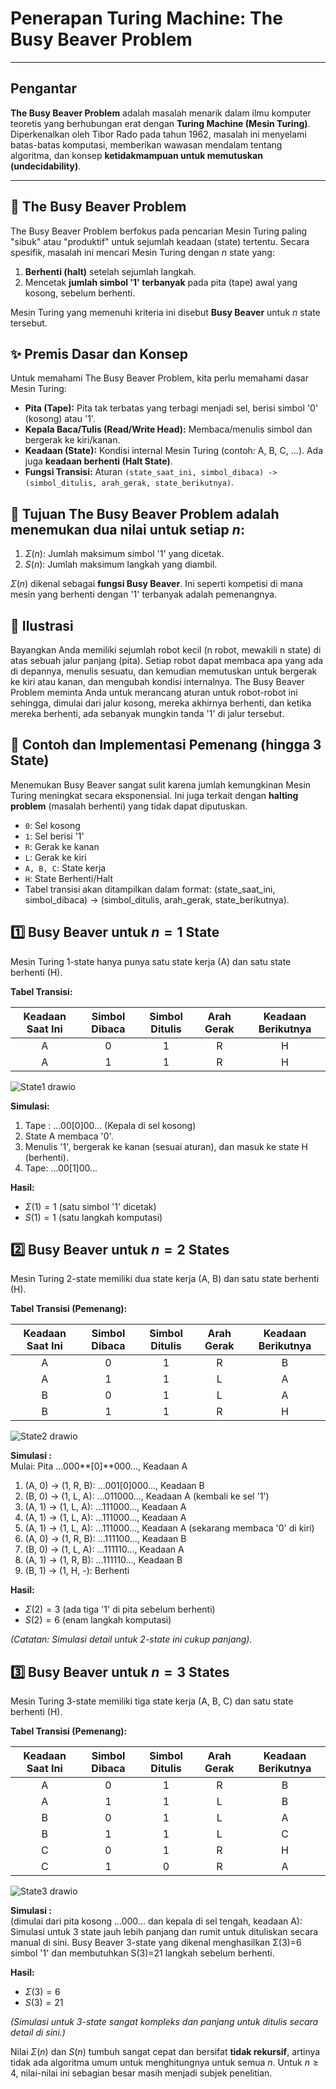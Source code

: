 # Penerapan Turing Machine: The Busy Beaver Problem

---

## Pengantar
**The Busy Beaver Problem** adalah masalah menarik dalam ilmu komputer teoretis yang berhubungan erat dengan **Turing Machine (Mesin Turing)**. Diperkenalkan oleh Tibor Rado pada tahun 1962, masalah ini menyelami batas-batas komputasi, memberikan wawasan mendalam tentang algoritma, dan konsep **ketidakmampuan untuk memutuskan (undecidability)**.

---

## 🦫 The Busy Beaver Problem
The Busy Beaver Problem berfokus pada pencarian Mesin Turing paling "sibuk" atau "produktif" untuk sejumlah keadaan (state) tertentu. Secara spesifik, masalah ini mencari Mesin Turing dengan $n$ state yang:
1.  **Berhenti (halt)** setelah sejumlah langkah.
2.  Mencetak **jumlah simbol '1' terbanyak** pada pita (tape) awal yang kosong, sebelum berhenti.

Mesin Turing yang memenuhi kriteria ini disebut **Busy Beaver** untuk $n$ state tersebut.

## ✨ Premis Dasar dan Konsep
Untuk memahami The Busy Beaver Problem, kita perlu memahami dasar Mesin Turing:
* **Pita (Tape):** Pita tak terbatas yang terbagi menjadi sel, berisi simbol '0' (kosong) atau '1'.
* **Kepala Baca/Tulis (Read/Write Head):** Membaca/menulis simbol dan bergerak ke kiri/kanan.
* **Keadaan (State):** Kondisi internal Mesin Turing (contoh: A, B, C, ...). Ada juga **keadaan berhenti (Halt State)**.
* **Fungsi Transisi:** Aturan `(state_saat_ini, simbol_dibaca) -> (simbol_ditulis, arah_gerak, state_berikutnya)`.

## 🎯 Tujuan The Busy Beaver Problem adalah menemukan dua nilai untuk setiap $n$:
1.  $\Sigma(n)$: Jumlah maksimum simbol '1' yang dicetak.
2.  $S(n)$: Jumlah maksimum langkah yang diambil.

$\Sigma(n)$ dikenal sebagai **fungsi Busy Beaver**. Ini seperti kompetisi di mana mesin yang berhenti dengan '1' terbanyak adalah pemenangnya.

## 🤖 Ilustrasi
Bayangkan Anda memiliki sejumlah robot kecil (n robot, mewakili n state) di atas sebuah jalur panjang (pita). Setiap robot dapat membaca apa yang ada di depannya, menulis sesuatu, dan kemudian memutuskan untuk bergerak ke kiri atau kanan, dan mengubah kondisi internalnya. The Busy Beaver Problem meminta Anda untuk merancang aturan untuk robot-robot ini sehingga, dimulai dari jalur kosong, mereka akhirnya berhenti, dan ketika mereka berhenti, ada sebanyak mungkin tanda '1' di jalur tersebut.

## 🌳 Contoh dan Implementasi Pemenang (hingga 3 State)

Menemukan Busy Beaver sangat sulit karena jumlah kemungkinan Mesin Turing meningkat secara eksponensial. Ini juga terkait dengan **halting problem** (masalah berhenti) yang tidak dapat diputuskan.

* `0`: Sel kosong
* `1`: Sel berisi '1'
* `R`: Gerak ke kanan
* `L`: Gerak ke kiri
* `A, B, C`: State kerja
* `H`: State Berhenti/Halt
* Tabel transisi akan ditampilkan dalam format: (state_saat_ini, simbol_dibaca) → (simbol_ditulis, arah_gerak, state_berikutnya).

## 1️⃣ Busy Beaver untuk $n=1$ State
Mesin Turing 1-state hanya punya satu state kerja (A) dan satu state berhenti (H).

**Tabel Transisi:**

| Keadaan Saat Ini | Simbol Dibaca | Simbol Ditulis | Arah Gerak | Keadaan Berikutnya |
| :--------------: | :------------: | :-------------: | :----------: | :----------------: |
|        A         |       0        |        1        |      R       |          H         |
|        A         |       1        |        1        |      R       |          H         |

![State1 drawio](https://github.com/user-attachments/assets/7ba10203-bb08-4e00-bcc3-dfc6f7fc19e6)

**Simulasi:**
1. Tape : ...00[0]00... (Kepala di sel kosong)
2. State A membaca '0'.
3. Menulis '1', bergerak ke kanan (sesuai aturan), dan masuk ke state H (berhenti).
4. Tape: ...00[1]00...
   
**Hasil:**
* $\Sigma(1) = 1$  (satu simbol '1' dicetak)
* $S(1) = 1$ (satu langkah komputasi)

## 2️⃣ Busy Beaver untuk $n=2$ States
Mesin Turing 2-state memiliki dua state kerja (A, B) dan satu state berhenti (H).

**Tabel Transisi (Pemenang):**

| Keadaan Saat Ini | Simbol Dibaca | Simbol Ditulis | Arah Gerak | Keadaan Berikutnya |
| :--------------: | :------------: | :-------------: | :----------: | :----------------: |
|        A         |       0        |        1        |      R       |          B         |
|        A         |       1        |        1        |      L       |          A         |
|        B         |       0        |        1        |      L       |          A         |
|        B         |       1        |        1        |      R       |          H         |


![State2 drawio](https://github.com/user-attachments/assets/83c7d4e4-d358-4c4b-9339-4c91144af877)

**Simulasi :** <br>
Mulai: Pita ...000**[0]**000..., Keadaan A
1. (A, 0) → (1, R, B): ...001\[0]000..., Keadaan B
2. (B, 0) → (1, L, A): ...011000..., Keadaan A (kembali ke sel '1')
3. (A, 1) → (1, L, A): ...111000..., Keadaan A
4. (A, 1) → (1, L, A): ...111000..., Keadaan A
5. (A, 1) → (1, L, A): ...111000..., Keadaan A (sekarang membaca '0' di kiri)
6. (A, 0) → (1, R, B): ...111100..., Keadaan B
7. (B, 0) → (1, L, A): ...111110..., Keadaan A
8. (A, 1) → (1, R, B): ...111110..., Keadaan B
9. (B, 1) → (1, H, -): Berhenti

**Hasil:**
* $\Sigma(2) = 3$ (ada tiga '1' di pita sebelum berhenti)
* $S(2) = 6$ (enam langkah komputasi)

*(Catatan: Simulasi detail untuk 2-state ini cukup panjang).*

## 3️⃣ Busy Beaver untuk $n=3$ States
Mesin Turing 3-state memiliki tiga state kerja (A, B, C) dan satu state berhenti (H).

**Tabel Transisi (Pemenang):**

| Keadaan Saat Ini | Simbol Dibaca | Simbol Ditulis | Arah Gerak | Keadaan Berikutnya |
| :--------------: | :------------: | :-------------: | :----------: | :----------------: |
|        A         |       0        |        1        |      R       |          B         |
|        A         |       1        |        1        |      L       |          B         |
|        B         |       0        |        1        |      L       |          A         |
|        B         |       1        |        1        |      L       |          C         |
|        C         |       0        |        1        |      R       |          H         |
|        C         |       1        |        0        |      R       |          A         |

![State3 drawio](https://github.com/user-attachments/assets/a00a3282-501a-4535-a223-9fe37437746d)

**Simulasi :** <br>
(dimulai dari pita kosong ...000... dan kepala di sel tengah, keadaan A): <br>
Simulasi untuk 3 state jauh lebih panjang dan rumit untuk dituliskan secara manual di sini. Busy Beaver 3-state yang dikenal menghasilkan Σ(3)=6 simbol '1' dan membutuhkan S(3)=21 langkah sebelum berhenti.

**Hasil:**
* $\Sigma(3) = 6$
* $S(3) = 21$

*(Simulasi untuk 3-state sangat kompleks dan panjang untuk ditulis secara detail di sini.)*

Nilai $\Sigma(n)$ dan $S(n)$ tumbuh sangat cepat dan bersifat **tidak rekursif**, artinya tidak ada algoritma umum untuk menghitungnya untuk semua $n$. Untuk $n \ge 4$, nilai-nilai ini sebagian besar masih menjadi subjek penelitian.

